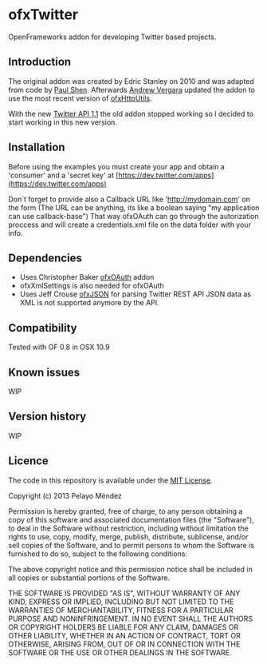 ofxTwitter
=====================================
OpenFrameworks addon for developing Twitter based projects.

Introduction
------------

The original addon was created by Edric Stanley on 2010 and was adapted from code by [Paul Shen](http://in.somniac.me/2010/01/openframeworks-http-requests-xml-parser/).
Afterwards [Andrew Vergara](https://github.com/drewvergara/ofxTwitter) updated the addon to use the most recent version of [ofxHttpUtils](https://github.com/arturoc/ofxHttpUtils).

With the new [Twitter API 1.1](https://dev.twitter.com/docs/api/1.1/overview) the old addon stopped working so I decided to start working in this new version.

Installation
------------
Before using the examples you must create your app and obtain a 'consumer' and a 'secret key' at [https://dev.twitter.com/apps](https://dev.twitter.com/apps)

Don´t forget to provide also a Callback URL like 'http://mydomain.com' on the form (The URL can be anything, its like a boolean saying "my application can use callback-base") That way ofxOAuth can go through the autorization proccess and will create a credentials.xml file on the data folder with your info.

Dependencies
------------
* Uses Christopher Baker [ofxOAuth](https://github.com/bakercp/ofxOAuth) addon
* ofxXmlSettings is also needed for ofxOAuth
* Uses Jeff Crouse [ofxJSON](https://github.com/jefftimesten/ofxJSON) for parsing Twitter REST API JSON data as XML is not supported anymore by the API.

Compatibility
------------
Tested with OF 0.8 in OSX 10.9

Known issues
------------
WIP

Version history
------------
WIP

Licence
-------
The code in this repository is available under the [MIT License](https://secure.wikimedia.org/wikipedia/en/wiki/Mit_license).

Copyright (c) 2013 Pelayo Méndez

Permission is hereby granted, free of charge, to any person obtaining a copy of this software and associated documentation files (the "Software"), to deal in the Software without restriction, including without limitation the rights to use, copy, modify, merge, publish, distribute, sublicense, and/or sell copies of the Software, and to permit persons to whom the Software is furnished to do so, subject to the following conditions:

The above copyright notice and this permission notice shall be included in all copies or substantial portions of the Software.

THE SOFTWARE IS PROVIDED "AS IS", WITHOUT WARRANTY OF ANY KIND, EXPRESS OR IMPLIED, INCLUDING BUT NOT LIMITED TO THE WARRANTIES OF MERCHANTABILITY, FITNESS FOR A PARTICULAR PURPOSE AND NONINFRINGEMENT. IN NO EVENT SHALL THE AUTHORS OR COPYRIGHT HOLDERS BE LIABLE FOR ANY CLAIM, DAMAGES OR OTHER LIABILITY, WHETHER IN AN ACTION OF CONTRACT, TORT OR OTHERWISE, ARISING FROM, OUT OF OR IN CONNECTION WITH THE SOFTWARE OR THE USE OR OTHER DEALINGS IN THE SOFTWARE.